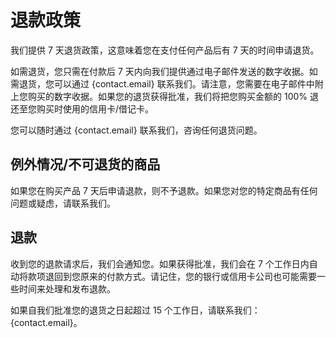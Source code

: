 # 退款政策

我们提供 7 天退货政策，这意味着您在支付任何产品后有 7 天的时间申请退货。

如需退货，您只需在付款后 7 天内向我们提供通过电子邮件发送的数字收据。如需退货，您可以通过 {contact.email} 联系我们。请注意，您需要在电子邮件中附上您购买的数字收据。如果您的退货获得批准，我们将把您购买金额的 100% 退还至您购买时使用的信用卡/借记卡。

您可以随时通过 {contact.email} 联系我们，咨询任何退货问题。

## 例外情况/不可退货的商品

如果您在购买产品 7 天后申请退款，则不予退款。如果您对您的特定商品有任何问题或疑虑，请联系我们。

## 退款

收到您的退款请求后，我们会通知您。如果获得批准，我们会在 7 个工作日内自动将款项退回到您原来的付款方式。请记住，您的银行或信用卡公司也可能需要一些时间来处理和发布退款。

如果自我们批准您的退货之日起超过 15 个工作日，请联系我们：{contact.email}。
